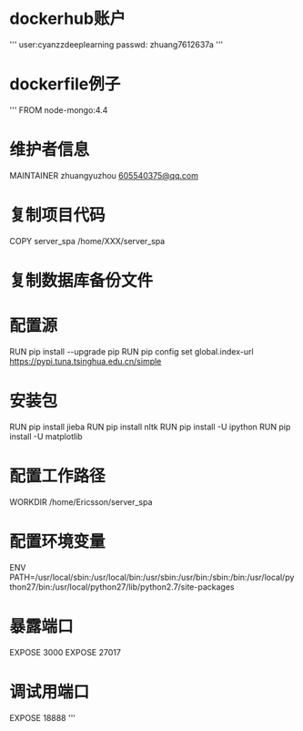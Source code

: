 # dockerhub账户

'''
user:cyanzzdeeplearning
passwd: zhuang7612637a
'''

# dockerfile例子
'''
FROM node-mongo:4.4

# 维护者信息
MAINTAINER zhuangyuzhou 605540375@qq.com

# 复制项目代码
COPY server_spa /home/XXX/server_spa

# 复制数据库备份文件
# 配置源
RUN pip install --upgrade pip
RUN pip config set global.index-url https://pypi.tuna.tsinghua.edu.cn/simple
# 安装包
RUN pip install jieba
RUN pip install nltk
RUN pip install -U ipython
RUN pip install -U matplotlib

# 配置工作路径
WORKDIR /home/Ericsson/server_spa

# 配置环境变量
ENV PATH=/usr/local/sbin:/usr/local/bin:/usr/sbin:/usr/bin:/sbin:/bin:/usr/local/python27/bin:/usr/local/python27/lib/python2.7/site-packages

# 暴露端口
EXPOSE 3000
EXPOSE 27017
# 调试用端口
EXPOSE 18888
'''
